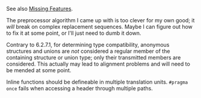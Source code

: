 See also [Missing Features](missing_features.md).

The preprocessor algorithm I came up with is too clever for my own good;
it *will* break on complex replacement sequences. Maybe I can figure out
how to fix it at some point, or I'll just need to dumb it down.

Contrary to 6.2.7.1, for determining type compatibility, anonymous structures and
unions are _not_ considered a regular member of the containing structure
or union type; only their transmitted members are considered. This
actually may lead to alignment problems and will need to be mended at
some point.


Inline functions should be defineable in multiple translation units.
`#pragma once` fails when accessing a header through multiple paths.
